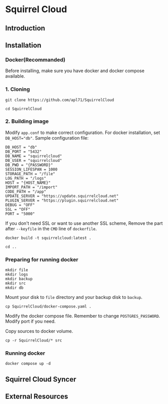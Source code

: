 # Squirrel Cloud

## Introduction

## Installation

### Docker(Recommanded)

Before installing, make sure you have docker and docker compose available.

### 1. Cloning

`git clone https://github.com/apl71/SquirrelCloud`

`cd SquirrelCloud`

### 2. Building image

Modify `app.conf` to make correct configuration.
For docker installation, set `DB_HOST="db"`.
Sample configuration file:
```
DB_HOST = "db"
DB_PORT = "5432"
DB_NAME = "squirrelcloud"
DB_USER = "squirrelcloud"
DB_PWD = "{PASSWORD}"
SESSION_LIFESPAN = 1000
STORAGE_PATH = "/file"
LOG_PATH = "/logs"
HOST = "{HOST_NAME}"
IMPORT_PATH = "/import"
CODE_PATH = "/app"
UPDATE_SERVER = "https://update.squirrelcloud.net"
PLUGIN_SERVER = "https://plugin.squirrelcloud.net"
DEBUG = "OFF"
SSL = "OFF"
PORT = "5000"
```

If you don't need SSL or want to use another SSL scheme, Remove the part after `--keyfile` in the `CMD` line of `dockerfile`.

`docker build -t squirrelcloud:latest .`

`cd ..`

### Preparing for running docker

```
mkdir file
mkdir logs
mkdir backup
mkdir src
mkdir db
```

Mount your disk to `file` directory and your backup disk to `backup`.

`cp SquirrelCloud/docker-compose.yaml .`

Modify the docker compose file. Remember to change `POSTGRES_PASSWORD`. Modify port if you need.

Copy sources to docker volume.

`cp -r SquirrelCloud/* src`

### Running docker

`docker compose up -d`

## Squirrel Cloud Syncer

## External Resources